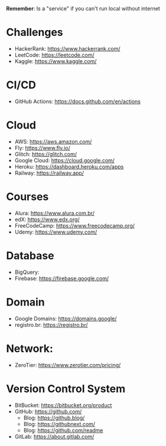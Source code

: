 **Remember**: Is a "service" if you can't run local without internet

# Challenges
- HackerRank: https://www.hackerrank.com/
- LeetCode: https://leetcode.com/
- Kaggle: https://www.kaggle.com/

# CI/CD
- GitHub Actions: https://docs.github.com/en/actions

# Cloud
- AWS: https://aws.amazon.com/
- Fly: https://www.fly.io/
- Glitch: https://glitch.com/
- Google Cloud: https://cloud.google.com/
- Heroku: https://dashboard.heroku.com/apps
- Railway: https://railway.app/

# Courses
- Alura: https://www.alura.com.br/
- edX: https://www.edx.org/
- FreeCodeCamp: https://www.freecodecamp.org/
- Udemy: https://www.udemy.com/

# Database
- BigQuery: 
- Firebase: https://firebase.google.com/

# Domain
- Google Domains: https://domains.google/
- registro.br: https://registro.br/

# Network:
- ZeroTier: https://www.zerotier.com/pricing/

# Version Control System
- BitBucket: https://bitbucket.org/product
- GitHub: https://github.com/
  - Blog: https://github.blog/
  - Blog: https://githubnext.com/
  - Blog: https://github.com/readme
- GitLab: https://about.gitlab.com/
